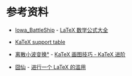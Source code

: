 # 参考资料

- [Iowa_BattleShip](/user/60181) - [LaTeX 数学公式大全](https://www.luogu.com.cn/blog/IowaBattleship/latex-gong-shi-tai-quan)

- [KaTeX support table](https://katex.org/docs/support_table.htm)

- [离散小波变换°](/user/68344) - [KaTeX 画图技巧 - KaTeX 进阶](https://www.luogu.com.cn/paste/wmm62fg7)

- [囧仙](/user/330759) - [进行一个 LaTeX 的滥用](https://www.luogu.com.cn/blog/over-knee-socks/latex-xetal)